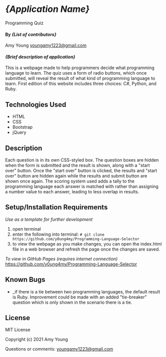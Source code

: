 # _{Application Name}_
Programming Quiz

#### By _**{List of contributors}**_
Amy Young <youngamy1223@gmail.com>

#### _{Brief description of application}_
This is a webpage made to help programmers decide what programming language to learn. The quiz uses a form of radio buttons, which once submitted, will reveal the result of what kind of programming language to learn. First edition of this website includes three choices: C#, Python, and Ruby. 

## Technologies Used

* HTML
* CSS
* Bootstrap
* jQuery

## Description

Each question is in its own CSS-styled box. The question boxes are hidden when the form is submitted and the result is shown, along with a "start over" button. Once the "start over" button is clicked, the results and "start over" button are hidden again while the results and submit button are shown once again. The scoring system used adds a tally to the programming language each answer is matched with rather than assigning a number value to each answer, leading to less overlap in results.

## Setup/Installation Requirements

_Use as a template for further development_
1) open terminal
2) enter the following into terminal: `# git clone https://github.com/y0ung4my/Programming-Language-Selector`
3) to view the webpage as you make changes, you can open the index.html file in a web browser and refresh the page once the changes are saved.

_To view in GitHub Pages (requires internet connection)_
https://github.com/y0ung4my/Programming-Language-Selector

## Known Bugs

* _if there is a tie between two programming languages, the default result is Ruby. Improvement could be made with an added "tie-breaker" question which is only shown in the scenario there is a tie.

## License

MIT License

Copyright (c) 2021 Amy Young

Questions or comments: youngamy1223@gmail.com

